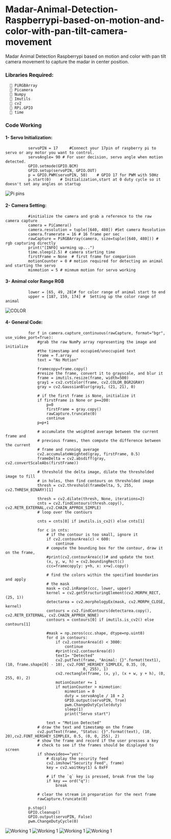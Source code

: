 # Madar-Animal-Detection-Raspberrypi-based-on-motion-and-color-with-pan-tilt-camera-movement
Madar Animal Detection Raspberrypi based on motion and color with pan tilt camera movement to capture the madar in center position.




### Libraries Required:
      	PiRGBArray
      	Picamera
      	Numpy
      	Imutils
      	cv2
      	RPi.GPIO
      	time
      

### Code Working

#### 1-	Servo Initialization:  

              servoPIN = 17   	#Connect your 17pin of raspberry pi to servo or any motor you want to control.
              servoAngle= 90 # For user decision, servo angle when motion detected. 
              GPIO.setmode(GPIO.BCM)
              GPIO.setup(servoPIN, GPIO.OUT)
              p = GPIO.PWM(servoPIN, 50) 	# GPIO 17 for PWM with 50Hz
              p.start(0) 	# Initialization,start at 0 duty cycle so it doesn't set any angles on startup
              
              
![Pi pins](images/pin.png)

#### 2-	Camera Setting:

              #initialize the camera and grab a reference to the raw camera capture
              camera = PiCamera()
              camera.resolution = tuple([640, 480]) #Set camera Resolution
              camera.framerate = 16 # 16 frame per sec
              rawCapture = PiRGBArray(camera, size=tuple([640, 480])) # rgb capturing directly 
              print("[INFO] warming up...") 
              time.sleep(2.5) # camera starting time 
              firstFrame = None  # first frame for comparison
              motionCounter = 0 # motion required for detecting an animal and starting the servo
              minmotion = 5 # minmum motion for servo working

#### 3-	Animal color Range RGB

              lower = [65, 49, 28]# for color range of animal start to end
              upper = [187, 159, 174] #  Setting up the color range of animal
 

![COLOR](images/1.PNG)

#### 4-	General Code:

              for f in camera.capture_continuous(rawCapture, format="bgr", use_video_port=True):
                  #grab the raw NumPy array representing the image and initialize
                  #the timestamp and occupied/unoccupied text
                  frame = f.array
                  text = "No Motion"

                  framecopy=frame.copy()
                  #resize the frame, convert it to grayscale, and blur it
                  frame = imutils.resize(frame, width=500)
                  gray1 = cv2.cvtColor(frame, cv2.COLOR_BGR2GRAY)
                  gray = cv2.GaussianBlur(gray1, (21, 21), 0)

                  # if the first frame is None, initialize it
                  if firstFrame is None or p==200:
                      p=0
                      firstFrame = gray.copy()
                      rawCapture.truncate(0)
                      continue
                  p=p+1

                  # accumulate the weighted average between the current frame and
                  # previous frames, then compute the difference between the current
                  # frame and running average
                  cv2.accumulateWeighted(gray, firstFrame, 0.5)
                  frameDelta = cv2.absdiff(gray, cv2.convertScaleAbs(firstFrame))

                  # threshold the delta image, dilate the thresholded image to fill
                  # in holes, then find contours on thresholded image
                  thresh = cv2.threshold(frameDelta, 5, 255, cv2.THRESH_BINARY)[1]

                  thresh = cv2.dilate(thresh, None, iterations=2)
                  cnts = cv2.findContours(thresh.copy(), cv2.RETR_EXTERNAL,cv2.CHAIN_APPROX_SIMPLE)
                  # loop over the contours

                  cnts = cnts[0] if imutils.is_cv2() else cnts[1]

                  for c in cnts:
                      # if the contour is too small, ignore it
                      if cv2.contourArea(c) < 600:
                          continue
                      # compute the bounding box for the contour, draw it on the frame,
                      #print(cv2.contourArea(c))# and update the text
                      (x, y, w, h) = cv2.boundingRect(c)
                      ccc=framecopy[y: y+h, x: x+w].copy()

                      # find the colors within the specified boundaries and apply
                      # the mask
                      mask = cv2.inRange(ccc, lower, upper)
                      kernel = cv2.getStructuringElement(cv2.MORPH_RECT, (25, 1))
                      detectarea = cv2.morphologyEx(mask, cv2.MORPH_CLOSE, kernel)
                      contours = cv2.findContours(detectarea.copy(), cv2.RETR_EXTERNAL, cv2.CHAIN_APPROX_NONE)
                      contours = contours[0] if imutils.is_cv2() else contours[1]

                      #mask = np.zeros(ccc.shape, dtype=np.uint8)
                      for d in contours:
                          if cv2.contourArea(d) < 3000:
                              continue
                          #print(cv2.contourArea(d))
                          text1= "Detected"
                          cv2.putText(frame, "Animal: {}".format(text1),(10, frame.shape[0] - 10), cv2.FONT_HERSHEY_SIMPLEX, 0.35, (0, 
                                      0, 255), 1)
                          cv2.rectangle(frame, (x, y), (x + w, y + h), (0, 255, 0), 2)
                          motionCounter += 1
                          if motionCounter > minmotion:
                              minmotion = 0
                              duty = servoAngle / 18 + 2
                              GPIO.output(servoPIN, True)
                              pwm.ChangeDutyCycle(duty)
                              sleep(1)
                              print("Servo start")

                      text = "Motion Detected"
                  # draw the text and timestamp on the frame
                  cv2.putText(frame, "Status: {}".format(text), (10, 20),cv2.FONT_HERSHEY_SIMPLEX, 0.5, (0, 0, 255), 2)
                  # show the frame and record if the user presses a key
                  # check to see if the frames should be displayed to screen
                  if showvideo=="yes":
                      # display the security feed
                      cv2.imshow("Security Feed", frame)
                      key = cv2.waitKey(1) & 0xFF

                      # if the `q` key is pressed, break from the lop
                      if key == ord("q"):
                          break

                  # clear the stream in preparation for the next frame
                  rawCapture.truncate(0)

              p.stop()
              GPIO.cleanup()
              GPIO.output(servoPIN, False)
              pwm.ChangeDutyCycle(0)


 
 
![Working 1](images/2.PNG)
![Working 1](images/3.PNG)
![Working 1](images/4.PNG)
![Working 1](images/5.PNG)



 
 

